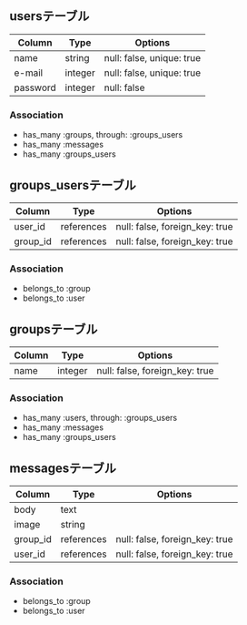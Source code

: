 ## usersテーブル

|Column|Type|Options|
|------|----|-------|
|name|string|null: false, unique: true|
|e-mail|integer|null: false, unique: true|
|password|integer|null: false|

### Association
- has_many :groups, through: :groups_users
- has_many :messages
- has_many :groups_users



## groups_usersテーブル

|Column|Type|Options|
|------|----|-------|
|user_id|references|null: false, foreign_key: true|
|group_id|references|null: false, foreign_key: true|

### Association
- belongs_to :group
- belongs_to :user



## groupsテーブル

|Column|Type|Options|
|------|----|-------|
|name|integer|null: false, foreign_key: true|

### Association
- has_many :users, through: :groups_users
- has_many :messages
- has_many :groups_users


## messagesテーブル

|Column|Type|Options|
|------|----|-------|
|body|text||
|image|string||
|group_id|references|null: false, foreign_key: true|
|user_id|references|null: false, foreign_key: true|

### Association
- belongs_to :group
- belongs_to :user
